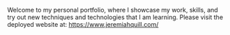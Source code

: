 Welcome to my personal portfolio, where I showcase my work, skills, and try out new techniques and technologies that I am learning. Please visit the deployed website at: https://www.jeremiahquill.com/
